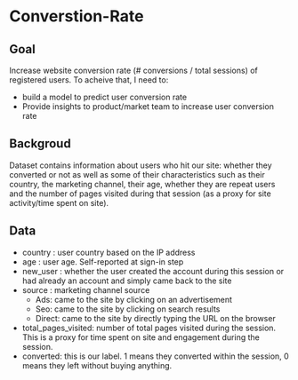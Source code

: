 # Converstion-Rate
## Goal
Increase website conversion rate (# conversions / total sessions) of registered users. To acheive that, I need to:
- build a model to predict user conversion rate
- Provide insights to product/market team to increase user conversion rate
## Backgroud
Dataset contains information about users who hit our site: whether they converted or not as well as some of their characteristics such as their country, the marketing channel, their age, whether they are repeat users and the number of pages visited during that session (as a proxy for site activity/time spent on site).
## Data
- country : user country based on the IP address
- age : user age. Self-reported at sign-in step
- new_user : whether the user created the account during this session or had already an account and simply came back to the site
- source : marketing channel source
  - Ads: came to the site by clicking on an advertisement
  - Seo: came to the site by clicking on search results
  * Direct: came to the site by directly typing the URL on the browser
- total_pages_visited: number of total pages visited during the session. This is a proxy for time spent on site and engagement during the session.
- converted: this is our label. 1 means they converted within the session, 0 means they left without buying anything. 

